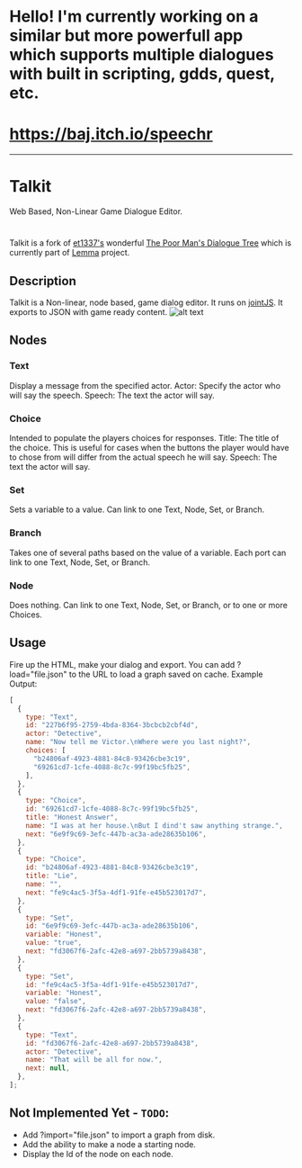 # Hello! I'm currently working on a similar but more powerfull app which supports multiple dialogues with built in scripting, gdds, quest, etc.

# https://baj.itch.io/speechr

---

# Talkit

Web Based, Non-Linear Game Dialogue Editor.

#

Talkit is a fork of [et1337's](https://github.com/et1337) wonderful [The Poor Man's Dialogue Tree](https://etodd.io/2014/05/16/the-poor-mans-dialogue-tree/) which is currently part of [Lemma](https://github.com/et1337/Lemma) project.

## Description

Talkit is a Non-linear, node based, game dialog editor.
It runs on [jointJS](https://www.jointjs.com/). It exports to JSON with game ready content.
![alt text](https://i.imgur.com/7lu8NIy.png?1)

## Nodes

### Text

Display a message from the specified actor.
Actor: Specify the actor who will say the speech.
Speech: The text the actor will say.

### Choice

Intended to populate the players choices for responses.
Title: The title of the choice. This is useful for cases when the buttons the player would have to chose from
will differ from the actual speech he will say.
Speech: The text the actor will say.

### Set

Sets a variable to a value. Can link to one Text, Node, Set, or Branch.

### Branch

Takes one of several paths based on the value of a variable. Each port can link to one Text, Node, Set, or Branch.

### Node

Does nothing. Can link to one Text, Node, Set, or Branch, or to one or more Choices.

## Usage

Fire up the HTML, make your dialog and export.
You can add ?load="file.json" to the URL to load a graph saved on cache.
Example Output:

```javascript
[
  {
    type: "Text",
    id: "227b6f95-2759-4bda-8364-3bcbcb2cbf4d",
    actor: "Detective",
    name: "Now tell me Victor.\nWhere were you last night?",
    choices: [
      "b24806af-4923-4881-84c8-93426cbe3c19",
      "69261cd7-1cfe-4088-8c7c-99f19bc5fb25",
    ],
  },
  {
    type: "Choice",
    id: "69261cd7-1cfe-4088-8c7c-99f19bc5fb25",
    title: "Honest Answer",
    name: "I was at her house.\nBut I dind't saw anything strange.",
    next: "6e9f9c69-3efc-447b-ac3a-ade28635b106",
  },
  {
    type: "Choice",
    id: "b24806af-4923-4881-84c8-93426cbe3c19",
    title: "Lie",
    name: "",
    next: "fe9c4ac5-3f5a-4df1-91fe-e45b523017d7",
  },
  {
    type: "Set",
    id: "6e9f9c69-3efc-447b-ac3a-ade28635b106",
    variable: "Honest",
    value: "true",
    next: "fd3067f6-2afc-42e8-a697-2bb5739a8438",
  },
  {
    type: "Set",
    id: "fe9c4ac5-3f5a-4df1-91fe-e45b523017d7",
    variable: "Honest",
    value: "false",
    next: "fd3067f6-2afc-42e8-a697-2bb5739a8438",
  },
  {
    type: "Text",
    id: "fd3067f6-2afc-42e8-a697-2bb5739a8438",
    actor: "Detective",
    name: "That will be all for now.",
    next: null,
  },
];
```

## Not Implemented Yet - `TODO`:

- Add ?import="file.json" to import a graph from disk.
- Add the ability to make a node a starting node.
- Display the Id of the node on each node.
